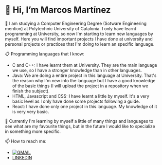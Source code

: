 # 👋 Hi, I’m Marcos Martínez
  
👤 I am studying a Computer Engineering Degree (Sotware Engineering mention) at Polytechnic University of Catalonia. I only have learnt programming at University, so now I'm starting to learn new languages by myself. Here you will find important projects I have done at university and personal projects or practices that I'm doing to learn an specific language.

📋 Programming languages that I know:
- C and C++: I have learnt them at University. They are the main language we use, so I have a stronger knowledge than in other languages.
- Java: We are doing a entire project in this language at University. That's the reason why I'm new into the language but I have a good knowledge of the basic things (I will upload the project in a repository when we finish the subject).
- HTML, Javascript and CSS: I have learnt a little by myself. It's a very basic level as I only have done some projects following a guide.
- React: I have done only one project in this language. My knowledge of it is very very basic.

👀 Currently I'm learning by myself a little of many things and languages to see what are my favourite things, but in the future I would like to specialize in something more specific. 
 
 📫 How to reach me:
- [![GMAIL](https://img.icons8.com/?size=100&id=qyRpAggnV0zH&format=png&color=000000)](marcosmmartinez12@gmail.com)
- [LINKEDIN](https://www.linkedin.com/in/marcos-mart%C3%ADnez-mart%C3%ADnez-077603271/)
<!---
marcosmm12/marcosmm12 is a ✨ special ✨ repository because its `README.md` (this file) appears on your GitHub profile.
You can click the Preview link to take a look at your changes.
--->
